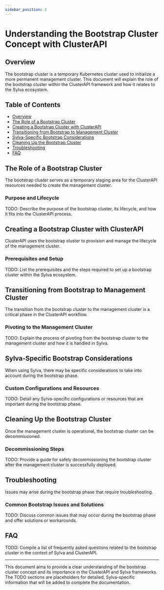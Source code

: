 ```yaml
---
sidebar_position: 3
---
```


# Understanding the Bootstrap Cluster Concept with ClusterAPI

## Overview

The bootstrap cluster is a temporary Kubernetes cluster used to initialize a more permanent management cluster. This document will explain the role of the bootstrap cluster within the ClusterAPI framework and how it relates to the Sylva ecosystem.

## Table of Contents

- [Overview](#overview)
- [The Role of a Bootstrap Cluster](#the-role-of-a-bootstrap-cluster)
- [Creating a Bootstrap Cluster with ClusterAPI](#creating-a-bootstrap-cluster-with-clusterapi)
- [Transitioning from Bootstrap to Management Cluster](#transitioning-from-bootstrap-to-management-cluster)
- [Sylva-Specific Bootstrap Considerations](#sylva-specific-bootstrap-considerations)
- [Cleaning Up the Bootstrap Cluster](#cleaning-up-the-bootstrap-cluster)
- [Troubleshooting](#troubleshooting)
- [FAQ](#faq)

## The Role of a Bootstrap Cluster

The bootstrap cluster serves as a temporary staging area for the ClusterAPI resources needed to create the management cluster.

### Purpose and Lifecycle

TODO: Describe the purpose of the bootstrap cluster, its lifecycle, and how it fits into the ClusterAPI process.

## Creating a Bootstrap Cluster with ClusterAPI

ClusterAPI uses the bootstrap cluster to provision and manage the lifecycle of the management cluster.

### Prerequisites and Setup

TODO: List the prerequisites and the steps required to set up a bootstrap cluster within the Sylva ecosystem.

## Transitioning from Bootstrap to Management Cluster

The transition from the bootstrap cluster to the management cluster is a critical phase in the ClusterAPI workflow.

### Pivoting to the Management Cluster

TODO: Explain the process of pivoting from the bootstrap cluster to the management cluster and how it is handled in Sylva.

## Sylva-Specific Bootstrap Considerations

When using Sylva, there may be specific considerations to take into account during the bootstrap phase.

### Custom Configurations and Resources

TODO: Detail any Sylva-specific configurations or resources that are important during the bootstrap phase.

## Cleaning Up the Bootstrap Cluster

Once the management cluster is operational, the bootstrap cluster can be decommissioned.

### Decommissioning Steps

TODO: Provide a guide for safely decommissioning the bootstrap cluster after the management cluster is successfully deployed.

## Troubleshooting

Issues may arise during the bootstrap phase that require troubleshooting.

### Common Bootstrap Issues and Solutions

TODO: Discuss common issues that may occur during the bootstrap phase and offer solutions or workarounds.

## FAQ

TODO: Compile a list of frequently asked questions related to the bootstrap cluster in the context of Sylva and ClusterAPI.

---

This document aims to provide a clear understanding of the bootstrap cluster concept and its importance in the ClusterAPI and Sylva frameworks. The TODO sections are placeholders for detailed, Sylva-specific information that will be added to complete the documentation.

